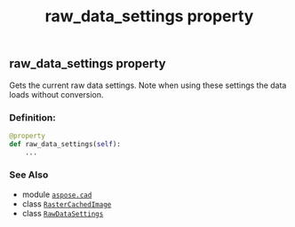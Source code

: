 ﻿---
title: raw_data_settings property
second_title: Aspose.CAD for Python via .NET API References
description: 
type: docs
weight: 600
url: /python-net/aspose.cad/rastercachedimage/raw_data_settings/
is_root: false
---

## raw_data_settings property


Gets the current raw data settings. Note when using these settings the data loads without conversion.
### Definition:
```python
@property
def raw_data_settings(self):
    ...
```

### See Also
* module [`aspose.cad`](../../)
* class [`RasterCachedImage`](/cad/python-net/aspose.cad/rastercachedimage)
* class [`RawDataSettings`](/cad/python-net/aspose.cad/rawdatasettings)
